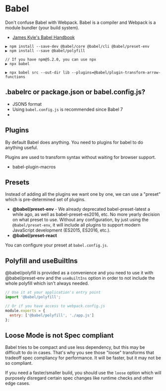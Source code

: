 # Babel

Don't confuse Babel with Webpack. Babel is a compiler and Webpack is a module bundler (your build system).

* [James Kyle's Babel Handbook](https://github.com/thejameskyle/babel-handbook/)

```
▶ npm install --save-dev @babel/core @babel/cli @babel/preset-env
▶ npm install --save @babel/polyfill

// If you have npm@5.2.0, you can use npx
▶ npx babel

▶ npx babel src --out-dir lib --plugins=@babel/plugin-transform-arrow-functions
```

## .babelrc or package.json or babel.config.js?

* JSON5 format
* Using `babel.config.js` is recommended since Babel 7
*  

## Plugins

By default Babel does anything. You need to plugins for babel to do anything useful.

Plugins are used to transform syntax without waiting for browser support.

* babel-plugin-macros

## Presets

Instead of adding all the plugins we want one by one, we can use a "preset" which is pre-determined set of plugins.

* **@babel/preset-env** - We already deprecated babel-preset-latest a while ago, as well as babel-preset-es2016, etc. No more yearly decision on what preset to use. Without any configuration, by just using the `@babel/preset-env`, it will include all plugins to support modern JavaScript development (ES2015, ES2016, etc.).
* **@babel/preset-react**

You can configure your preset at `babel.config.js`.

## Polyfill and useBuiltIns

@babel/polyfill is provided as a convenience and you need to use it with @babel/preset-env and the `useBuiltIns` option in order to not include the whole polyfill which isn't always needed.

```js
// Use it at your application's entry point
import '@babel/polyfill';

// Or if you have access to webpack.config.js
module.exports = {
  entry: ['@babel/polyfill', './app.js']
};
```

## Loose Mode is not Spec compliant

Babel tries to be compact and use less dependency, but this may be difficult to do in cases. That's why you see those "loose" transforms that tradeoff spec compliancy for performance. It will be faster, but it may not be so compliant.

If you need a faster/smaller build, you should use the `loose` option which will purposely disregard certain spec changes like runtime checks and other edge cases.

